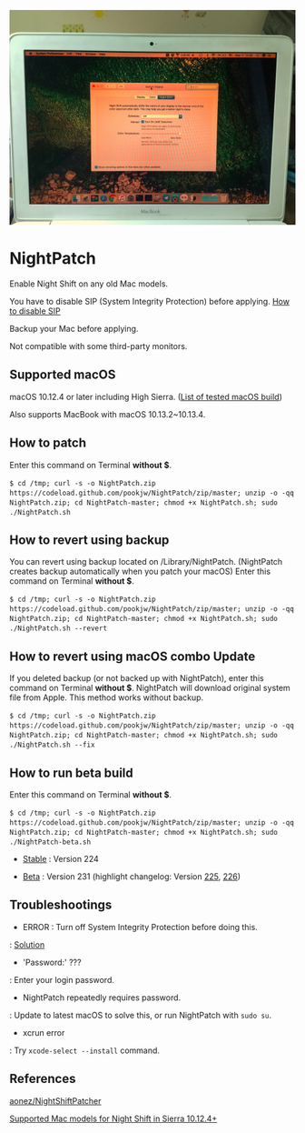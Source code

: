 ![Image](imgae.jpg)

# NightPatch

Enable Night Shift on any old Mac models.

You have to disable SIP (System Integrity Protection) before applying. [How to disable SIP](http://apple.stackexchange.com/a/209530)

Backup your Mac before applying.

Not compatible with some third-party monitors.

## Supported macOS

macOS 10.12.4 or later including High Sierra. ([List of tested macOS build](list.md))

Also supports MacBook with macOS 10.13.2~10.13.4.

## How to patch

Enter this command on Terminal **without $**.

`$ cd /tmp; curl -s -o NightPatch.zip https://codeload.github.com/pookjw/NightPatch/zip/master; unzip -o -qq NightPatch.zip; cd NightPatch-master; chmod +x NightPatch.sh; sudo ./NightPatch.sh`

## How to revert using backup

You can revert using backup located on /Library/NightPatch. (NightPatch creates backup automatically when you patch your macOS) Enter this command on Terminal **without $**.

`$ cd /tmp; curl -s -o NightPatch.zip https://codeload.github.com/pookjw/NightPatch/zip/master; unzip -o -qq NightPatch.zip; cd NightPatch-master; chmod +x NightPatch.sh; sudo ./NightPatch.sh --revert`

## How to revert using macOS combo Update

If you deleted backup (or not backed up with NightPatch), enter this command on Terminal **without $**. NightPatch will download original system file from Apple. This method works without backup.

`$ cd /tmp; curl -s -o NightPatch.zip https://codeload.github.com/pookjw/NightPatch/zip/master; unzip -o -qq NightPatch.zip; cd NightPatch-master; chmod +x NightPatch.sh; sudo ./NightPatch.sh --fix`

## How to run beta build

Enter this command on Terminal **without $**.

`$ cd /tmp; curl -s -o NightPatch.zip https://codeload.github.com/pookjw/NightPatch/zip/master; unzip -o -qq NightPatch.zip; cd NightPatch-master; chmod +x NightPatch.sh; sudo ./NightPatch-beta.sh`

- [Stable](https://github.com/pookjw/NightPatch/blob/master/NightPatch.sh) : Version 224

- [Beta](https://github.com/pookjw/NightPatch/blob/master/NightPatch-beta.sh) : Version 231 (highlight changelog: Version [225](https://github.com/pookjw/NightPatch/commit/6a435a6f9c7553f00607fcb355b6ce022a148e92), [226](https://github.com/pookjw/NightPatch/commit/8ab2ec0f6cccdcaa0118005cb9621387f720fb5a))

## Troubleshootings

- ERROR : Turn off System Integrity Protection before doing this.

: [Solution](http://apple.stackexchange.com/a/209530)

- 'Password:' ???

: Enter your login password.

- NightPatch repeatedly requires password.

: Update to latest macOS to solve this, or run NightPatch with `sudo su`.

- xcrun error

: Try `xcode-select --install` command.

## References

[aonez/NightShiftPatcher](https://github.com/aonez/NightShiftPatcher)

[Supported Mac models for Night Shift in Sierra 10.12.4+](https://pikeralpha.wordpress.com/2017/01/30/4398/)

